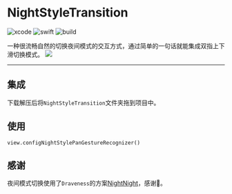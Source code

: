 # NightStyleTransition
![xcode](https://img.shields.io/badge/xcode-9.3-green.svg)  ![swift](https://img.shields.io/badge/swift-4.1-orange.svg)  ![build](https://img.shields.io/travis/USER/REPO.svg)

一种很流畅自然的切换夜间模式的交互方式，通过简单的一句话就能集成双指上下滑切换模式。
![](README/show.gif)

- - - -
## 集成
下载解压后将`NightStyleTransition`文件夹拖到项目中。

## 使用
```
view.configNightStylePanGestureRecognizer()
```

## 感谢
夜间模式切换使用了`Draveness`的方案[NightNight](https://github.com/Draveness/NightNight)，感谢🙏。



